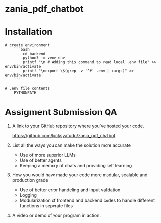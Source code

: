 # zania_pdf_chatbot



# Installation
    # create environment
        ```bash
            cd backend
            python3 -m venv env
            printf "\n # Adding this command to read local .env file" >> env/bin/activate
            printf "\nexport \$(grep -v '^#' .env | xargs)" >> env/bin/activate
        ```

    # .env file contents
        PYTHONPATH

# Assigment Submission QA

1. A link to your GitHub repository where you've hosted your code.
    
    https://github.com/lucksyatudu/zania_pdf_chatbot

2. List all the ways you can make the solution more accurate

    - Use of more superior LLMs
    - Use of better agents
    - Keeping a memory of chats and providing self learning

3. How you would have made your code more modular, scalable and production grade

    - Use of better error handeling and input validation
    - Logging
    - Modularization of frontend and backend codes to handle different functions in seperate files
    
4. A video or demo of your program in action.